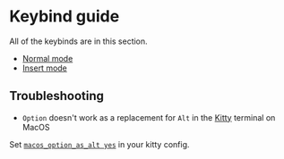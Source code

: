 # Keybind guide

All of the keybinds are in this section.

- [Normal mode](normal.md)
- [Insert mode](insert.md)

## Troubleshooting

- `Option` doesn't work as a replacement for `Alt` in the [Kitty](https://sw.kovidgoyal.net/kitty/) terminal on MacOS

Set [`macos_option_as_alt yes`](https://sw.kovidgoyal.net/kitty/conf/#opt-kitty.macos_option_as_alt) in your kitty config.
